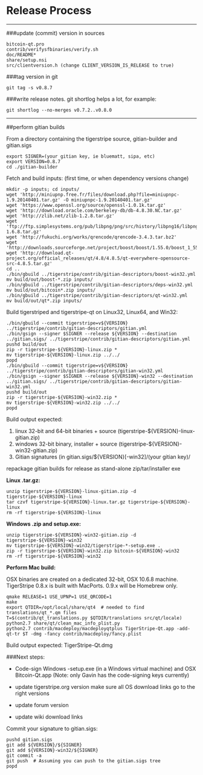 Release Process
====================

* * *

###update (commit) version in sources


	bitcoin-qt.pro
	contrib/verifysfbinaries/verify.sh
	doc/README*
	share/setup.nsi
	src/clientversion.h (change CLIENT_VERSION_IS_RELEASE to true)

###tag version in git

	git tag -s v0.8.7

###write release notes. git shortlog helps a lot, for example:

	git shortlog --no-merges v0.7.2..v0.8.0

* * *

##perform gitian builds

 From a directory containing the tigerstripe source, gitian-builder and gitian.sigs
  
	export SIGNER=(your gitian key, ie bluematt, sipa, etc)
	export VERSION=0.8.7
	cd ./gitian-builder

 Fetch and build inputs: (first time, or when dependency versions change)

	mkdir -p inputs; cd inputs/
	wget 'http://miniupnp.free.fr/files/download.php?file=miniupnpc-1.9.20140401.tar.gz' -O miniupnpc-1.9.20140401.tar.gz'
	wget 'https://www.openssl.org/source/openssl-1.0.1k.tar.gz'
	wget 'http://download.oracle.com/berkeley-db/db-4.8.30.NC.tar.gz'
	wget 'http://zlib.net/zlib-1.2.8.tar.gz'
	wget 'ftp://ftp.simplesystems.org/pub/libpng/png/src/history/libpng16/libpng-1.6.8.tar.gz'
	wget 'http://fukuchi.org/works/qrencode/qrencode-3.4.3.tar.bz2'
	wget 'http://downloads.sourceforge.net/project/boost/boost/1.55.0/boost_1_55_0.tar.bz2'
	wget 'http://download.qt-project.org/official_releases/qt/4.8/4.8.5/qt-everywhere-opensource-src-4.8.5.tar.gz'
	cd ..
	./bin/gbuild ../tigerstripe/contrib/gitian-descriptors/boost-win32.yml
	mv build/out/boost-*.zip inputs/
	./bin/gbuild ../tigerstripe/contrib/gitian-descriptors/deps-win32.yml
	mv build/out/bitcoin*.zip inputs/
	./bin/gbuild ../tigerstripe/contrib/gitian-descriptors/qt-win32.yml
	mv build/out/qt*.zip inputs/

 Build tigerstriped and tigerstripe-qt on Linux32, Linux64, and Win32:
  
	./bin/gbuild --commit tigerstripe=v${VERSION} ../tigerstripe/contrib/gitian-descriptors/gitian.yml
	./bin/gsign --signer $SIGNER --release ${VERSION} --destination ../gitian.sigs/ ../tigerstripe/contrib/gitian-descriptors/gitian.yml
	pushd build/out
	zip -r tigerstripe-${VERSION}-linux.zip *
	mv tigerstripe-${VERSION}-linux.zip ../../
	popd
	./bin/gbuild --commit tigerstripe=v${VERSION} ../tigerstripe/contrib/gitian-descriptors/gitian-win32.yml
	./bin/gsign --signer $SIGNER --release ${VERSION}-win32 --destination ../gitian.sigs/ ../tigerstripe/contrib/gitian-descriptors/gitian-win32.yml
	pushd build/out
	zip -r tigerstripe-${VERSION}-win32.zip *
	mv tigerstripe-${VERSION}-win32.zip ../../
	popd

  Build output expected:

  1. linux 32-bit and 64-bit binaries + source (tigerstripe-${VERSION}-linux-gitian.zip)
  2. windows 32-bit binary, installer + source (tigerstripe-${VERSION}-win32-gitian.zip)
  3. Gitian signatures (in gitian.sigs/${VERSION}[-win32]/(your gitian key)/

repackage gitian builds for release as stand-alone zip/tar/installer exe

**Linux .tar.gz:**

	unzip tigerstripe-${VERSION}-linux-gitian.zip -d tigerstripe-${VERSION}-linux
	tar czvf tigerstripe-${VERSION}-linux.tar.gz tigerstripe-${VERSION}-linux
	rm -rf tigerstripe-${VERSION}-linux

**Windows .zip and setup.exe:**

	unzip tigerstripe-${VERSION}-win32-gitian.zip -d tigerstripe-${VERSION}-win32
	mv tigerstripe-${VERSION}-win32/tigerstripe-*-setup.exe .
	zip -r tigerstripe-${VERSION}-win32.zip bitcoin-${VERSION}-win32
	rm -rf tigerstripe-${VERSION}-win32

**Perform Mac build:**

  OSX binaries are created on a dedicated 32-bit, OSX 10.6.8 machine.
  TigerStripe 0.8.x is built with MacPorts.  0.9.x will be Homebrew only.

	qmake RELEASE=1 USE_UPNP=1 USE_QRCODE=1
	make
	export QTDIR=/opt/local/share/qt4  # needed to find translations/qt_*.qm files
	T=$(contrib/qt_translations.py $QTDIR/translations src/qt/locale)
	python2.7 share/qt/clean_mac_info_plist.py
	python2.7 contrib/macdeploy/macdeployqtplus TigerStripe-Qt.app -add-qt-tr $T -dmg -fancy contrib/macdeploy/fancy.plist

 Build output expected: TigerStripe-Qt.dmg

###Next steps:

* Code-sign Windows -setup.exe (in a Windows virtual machine) and
  OSX Bitcoin-Qt.app (Note: only Gavin has the code-signing keys currently)

* update tigerstripe.org version
  make sure all OS download links go to the right versions

* update forum version

* update wiki download links

Commit your signature to gitian.sigs:

	pushd gitian.sigs
	git add ${VERSION}/${SIGNER}
	git add ${VERSION}-win32/${SIGNER}
	git commit -a
	git push  # Assuming you can push to the gitian.sigs tree
	popd

